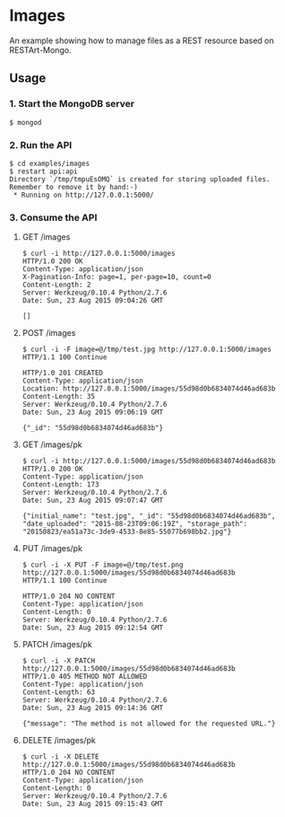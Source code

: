# Images

An example showing how to manage files as a REST resource based on RESTArt-Mongo.


## Usage

### 1. Start the MongoDB server

```
$ mongod
```

### 2. Run the API

```
$ cd examples/images
$ restart api:api
Directory `/tmp/tmpuEsOMQ` is created for storing uploaded files. Remember to remove it by hand:-)
 * Running on http://127.0.0.1:5000/
```

### 3. Consume the API

1. GET /images

    ```
    $ curl -i http://127.0.0.1:5000/images
    HTTP/1.0 200 OK
    Content-Type: application/json
    X-Pagination-Info: page=1, per-page=10, count=0
    Content-Length: 2
    Server: Werkzeug/0.10.4 Python/2.7.6
    Date: Sun, 23 Aug 2015 09:04:26 GMT

    []
    ```

2. POST /images

    ```
    $ curl -i -F image=@/tmp/test.jpg http://127.0.0.1:5000/images
    HTTP/1.1 100 Continue

    HTTP/1.0 201 CREATED
    Content-Type: application/json
    Location: http://127.0.0.1:5000/images/55d98d0b6834074d46ad683b
    Content-Length: 35
    Server: Werkzeug/0.10.4 Python/2.7.6
    Date: Sun, 23 Aug 2015 09:06:19 GMT

    {"_id": "55d98d0b6834074d46ad683b"}
    ```

3. GET /images/pk

    ```
    $ curl -i http://127.0.0.1:5000/images/55d98d0b6834074d46ad683b
    HTTP/1.0 200 OK
    Content-Type: application/json
    Content-Length: 173
    Server: Werkzeug/0.10.4 Python/2.7.6
    Date: Sun, 23 Aug 2015 09:07:47 GMT

    {"initial_name": "test.jpg", "_id": "55d98d0b6834074d46ad683b", "date_uploaded": "2015-08-23T09:06:19Z", "storage_path": "20150823/ea51a73c-3de9-4533-8e85-55077b698bb2.jpg"}
    ```

4. PUT /images/pk

    ```
    $ curl -i -X PUT -F image=@/tmp/test.png http://127.0.0.1:5000/images/55d98d0b6834074d46ad683b
    HTTP/1.1 100 Continue

    HTTP/1.0 204 NO CONTENT
    Content-Type: application/json
    Content-Length: 0
    Server: Werkzeug/0.10.4 Python/2.7.6
    Date: Sun, 23 Aug 2015 09:12:54 GMT

    ```

5. PATCH /images/pk

    ```
    $ curl -i -X PATCH http://127.0.0.1:5000/images/55d98d0b6834074d46ad683b
    HTTP/1.0 405 METHOD NOT ALLOWED
    Content-Type: application/json
    Content-Length: 63
    Server: Werkzeug/0.10.4 Python/2.7.6
    Date: Sun, 23 Aug 2015 09:14:36 GMT

    {"message": "The method is not allowed for the requested URL."}
    ```

6. DELETE /images/pk

    ```
    $ curl -i -X DELETE http://127.0.0.1:5000/images/55d98d0b6834074d46ad683b
    HTTP/1.0 204 NO CONTENT
    Content-Type: application/json
    Content-Length: 0
    Server: Werkzeug/0.10.4 Python/2.7.6
    Date: Sun, 23 Aug 2015 09:15:43 GMT

    ```
